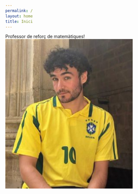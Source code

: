 ```yaml
---
permalink: /
layout: home
title: Inici
---
```


Professor de reforç de matemàtiques!
<img src="./assets/imgs/my_pic.PNG" width="400px">

